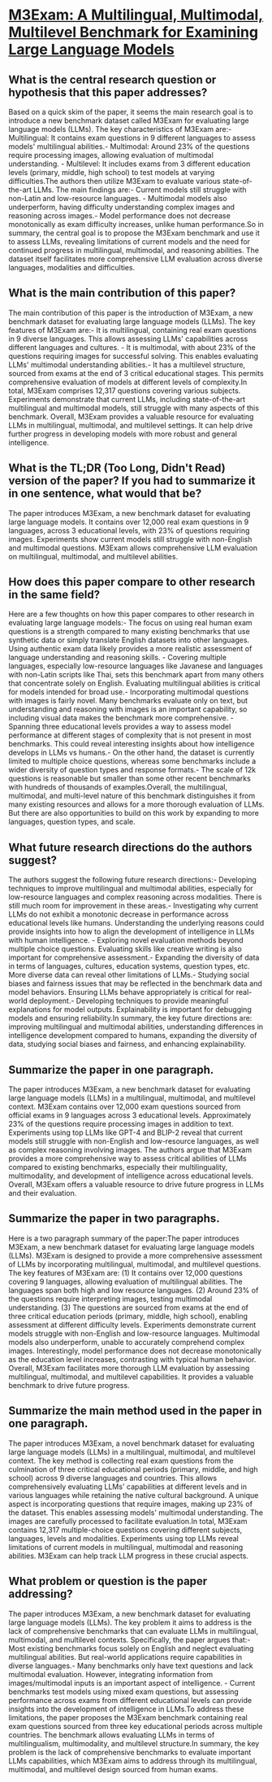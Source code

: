 # [M3Exam: A Multilingual, Multimodal, Multilevel Benchmark for Examining   Large Language Models](https://arxiv.org/abs/2306.05179)

## What is the central research question or hypothesis that this paper addresses?

 Based on a quick skim of the paper, it seems the main research goal is to introduce a new benchmark dataset called M3Exam for evaluating large language models (LLMs). The key characteristics of M3Exam are:- Multilingual: It contains exam questions in 9 different languages to assess models' multilingual abilities.- Multimodal: Around 23% of the questions require processing images, allowing evaluation of multimodal understanding. - Multilevel: It includes exams from 3 different education levels (primary, middle, high school) to test models at varying difficulties.The authors then utilize M3Exam to evaluate various state-of-the-art LLMs. The main findings are:- Current models still struggle with non-Latin and low-resource languages. - Multimodal models also underperform, having difficulty understanding complex images and reasoning across images.- Model performance does not decrease monotonically as exam difficulty increases, unlike human performance.So in summary, the central goal is to propose the M3Exam benchmark and use it to assess LLMs, revealing limitations of current models and the need for continued progress in multilingual, multimodal, and reasoning abilities. The dataset itself facilitates more comprehensive LLM evaluation across diverse languages, modalities and difficulties.


## What is the main contribution of this paper?

 The main contribution of this paper is the introduction of M3Exam, a new benchmark dataset for evaluating large language models (LLMs). The key features of M3Exam are:- It is multilingual, containing real exam questions in 9 diverse languages. This allows assessing LLMs' capabilities across different languages and cultures. - It is multimodal, with about 23% of the questions requiring images for successful solving. This enables evaluating LLMs' multimodal understanding abilities.- It has a multilevel structure, sourced from exams at the end of 3 critical educational stages. This permits comprehensive evaluation of models at different levels of complexity.In total, M3Exam comprises 12,317 questions covering various subjects. Experiments demonstrate that current LLMs, including state-of-the-art multilingual and multimodal models, still struggle with many aspects of this benchmark. Overall, M3Exam provides a valuable resource for evaluating LLMs in multilingual, multimodal, and multilevel settings. It can help drive further progress in developing models with more robust and general intelligence.


## What is the TL;DR (Too Long, Didn't Read) version of the paper? If you had to summarize it in one sentence, what would that be?

 The paper introduces M3Exam, a new benchmark dataset for evaluating large language models. It contains over 12,000 real exam questions in 9 languages, across 3 educational levels, with 23% of questions requiring images. Experiments show current models still struggle with non-English and multimodal questions. M3Exam allows comprehensive LLM evaluation on multilingual, multimodal, and multilevel abilities.


## How does this paper compare to other research in the same field?

 Here are a few thoughts on how this paper compares to other research in evaluating large language models:- The focus on using real human exam questions is a strength compared to many existing benchmarks that use synthetic data or simply translate English datasets into other languages. Using authentic exam data likely provides a more realistic assessment of language understanding and reasoning skills. - Covering multiple languages, especially low-resource languages like Javanese and languages with non-Latin scripts like Thai, sets this benchmark apart from many others that concentrate solely on English. Evaluating multilingual abilities is critical for models intended for broad use.- Incorporating multimodal questions with images is fairly novel. Many benchmarks evaluate only on text, but understanding and reasoning with images is an important capability, so including visual data makes the benchmark more comprehensive. - Spanning three educational levels provides a way to assess model performance at different stages of complexity that is not present in most benchmarks. This could reveal interesting insights about how intelligence develops in LLMs vs humans.- On the other hand, the dataset is currently limited to multiple choice questions, whereas some benchmarks include a wider diversity of question types and response formats.- The scale of 12k questions is reasonable but smaller than some other recent benchmarks with hundreds of thousands of examples.Overall, the multilingual, multimodal, and multi-level nature of this benchmark distinguishes it from many existing resources and allows for a more thorough evaluation of LLMs. But there are also opportunities to build on this work by expanding to more languages, question types, and scale.


## What future research directions do the authors suggest?

 The authors suggest the following future research directions:- Developing techniques to improve multilingual and multimodal abilities, especially for low-resource languages and complex reasoning across modalities. There is still much room for improvement in these areas.- Investigating why current LLMs do not exhibit a monotonic decrease in performance across educational levels like humans. Understanding the underlying reasons could provide insights into how to align the development of intelligence in LLMs with human intelligence. - Exploring novel evaluation methods beyond multiple choice questions. Evaluating skills like creative writing is also important for comprehensive assessment.- Expanding the diversity of data in terms of languages, cultures, education systems, question types, etc. More diverse data can reveal other limitations of LLMs.- Studying social biases and fairness issues that may be reflected in the benchmark data and model behaviors. Ensuring LLMs behave appropriately is critical for real-world deployment.- Developing techniques to provide meaningful explanations for model outputs. Explainability is important for debugging models and ensuring reliability.In summary, the key future directions are: improving multilingual and multimodal abilities, understanding differences in intelligence development compared to humans, expanding the diversity of data, studying social biases and fairness, and enhancing explainability.


## Summarize the paper in one paragraph.

 The paper introduces M3Exam, a new benchmark dataset for evaluating large language models (LLMs) in a multilingual, multimodal, and multilevel context. M3Exam contains over 12,000 exam questions sourced from official exams in 9 languages across 3 educational levels. Approximately 23% of the questions require processing images in addition to text. Experiments using top LLMs like GPT-4 and BLIP-2 reveal that current models still struggle with non-English and low-resource languages, as well as complex reasoning involving images. The authors argue that M3Exam provides a more comprehensive way to assess critical abilities of LLMs compared to existing benchmarks, especially their multilinguality, multimodality, and development of intelligence across educational levels. Overall, M3Exam offers a valuable resource to drive future progress in LLMs and their evaluation.


## Summarize the paper in two paragraphs.

 Here is a two paragraph summary of the paper:The paper introduces M3Exam, a new benchmark dataset for evaluating large language models (LLMs). M3Exam is designed to provide a more comprehensive assessment of LLMs by incorporating multilingual, multimodal, and multilevel questions. The key features of M3Exam are: (1) It contains over 12,000 questions covering 9 languages, allowing evaluation of multilingual abilities. The languages span both high and low resource languages. (2) Around 23% of the questions require interpreting images, testing multimodal understanding. (3) The questions are sourced from exams at the end of three critical education periods (primary, middle, high school), enabling assessment at different difficulty levels. Experiments demonstrate current models struggle with non-English and low-resource languages. Multimodal models also underperform, unable to accurately comprehend complex images. Interestingly, model performance does not decrease monotonically as the education level increases, contrasting with typical human behavior. Overall, M3Exam facilitates more thorough LLM evaluation by assessing multilingual, multimodal, and multilevel capabilities. It provides a valuable benchmark to drive future progress.


## Summarize the main method used in the paper in one paragraph.

 The paper introduces M3Exam, a novel benchmark dataset for evaluating large language models (LLMs) in a multilingual, multimodal, and multilevel context. The key method is collecting real exam questions from the culmination of three critical educational periods (primary, middle, and high school) across 9 diverse languages and countries. This allows comprehensively evaluating LLMs' capabilities at different levels and in various languages while retaining the native cultural background. A unique aspect is incorporating questions that require images, making up 23% of the dataset. This enables assessing models' multimodal understanding. The images are carefully processed to facilitate evaluation.In total, M3Exam contains 12,317 multiple-choice questions covering different subjects, languages, levels and modalities. Experiments using top LLMs reveal limitations of current models in multilingual, multimodal and reasoning abilities. M3Exam can help track LLM progress in these crucial aspects.


## What problem or question is the paper addressing?

 The paper introduces M3Exam, a new benchmark dataset for evaluating large language models (LLMs). The key problem it aims to address is the lack of comprehensive benchmarks that can evaluate LLMs in multilingual, multimodal, and multilevel contexts. Specifically, the paper argues that:- Most existing benchmarks focus solely on English and neglect evaluating multilingual abilities. But real-world applications require capabilities in diverse languages.- Many benchmarks only have text questions and lack multimodal evaluation. However, integrating information from images/multimodal inputs is an important aspect of intelligence. - Current benchmarks test models using mixed exam questions, but assessing performance across exams from different educational levels can provide insights into the development of intelligence in LLMs.To address these limitations, the paper proposes the M3Exam benchmark containing real exam questions sourced from three key educational periods across multiple countries. The benchmark allows evaluating LLMs in terms of multilingualism, multimodality, and multilevel structure.In summary, the key problem is the lack of comprehensive benchmarks to evaluate important LLMs capabilities, which M3Exam aims to address through its multilingual, multimodal, and multilevel design sourced from human exams.
